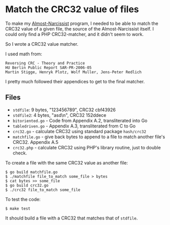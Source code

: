 # Match the CRC32 value of files

To make my [Almost-Narcissist](https://github.com/bediger4000/Self-replicating-go#almost-narcissist--program) program,
I needed to be able to match the CRC32 value of a given file, the source of the
Almost-Narcissist itself.  I could only find a PHP CRC32-matcher, and it didn't
seem to work.

So I wrote a CRC32 value matcher.

I used math from:

    Reversing CRC - Theory and Practice
    HU Berlin Public Report SAR-PR-2006-05
    Martin Stigge, Henryk Plotz, Wolf Muller, Jens-Peter Redlich

I pretty much followed their appendices to get to the final matcher.

## Files

* `stdfile`: 9 bytes, "123456789", CRC32 cbf43926
* `stdfile2`: 4 bytes, "asd\n", CRC32 152ddece
* `bitoriented.go` - Code from Appendix A.2, transliterated into Go
* `tabledriven.go` - Appendix A.3, transliterated from C to Go
* `crc32.go` - calculate CRC32 using standard package `hash/crc32`
* `matchfile.go` - give back bytes to append to a file to match another file's CRC32. Appendix A.5
* `crc32.php` - calculate CRC32 using PHP's library routine, just to double check.

To create a file with the same CRC32 value as another file:

    $ go build matchfile.go
    $ ./matchfile file_to_match some_file > bytes
    $ cat bytes >> some_file
    $ go build crc32.go
    $ ./crc32 file_to_match some_file

To test the code:

    $ make test

It should build a file with a CRC32 that matches that of `stdfile`.
